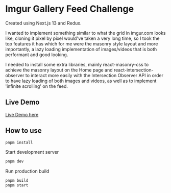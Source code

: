 # Imgur Gallery Feed Challenge

Created using Next.js 13 and Redux.

I wanted to implement something similar to what the grid in imgur.com looks like, cloning it pixel by pixel would've taken a very long time, so I took the top features it has which for me were the masonry style layout and more importantly, a lazy loading implementation of images/videos that is both performant and good looking.

I needed to install some extra libraries, mainly react-masonry-css to achieve the masonry layout on the Home page and react-intersection-observer to interact more easily with the Intersection Observer API in order to have lazy loading of both images and videos, as well as to implement 'infinite scrolling' on the feed.

## Live Demo

[Live Demo here](https://with-redux-app-two.vercel.app/)

## How to use

```bash
pnpm install
```

Start development server

```bash
pnpm dev
```

Run production build

```bash
pnpm build
pnpm start
```
